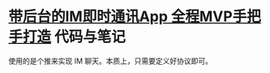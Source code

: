 # [带后台的IM即时通讯App 全程MVP手把手打造](https://coding.imooc.com/class/100.html) 代码与笔记

使用的是个推来实现 IM 聊天。本质上，只需要定义好协议即可。
